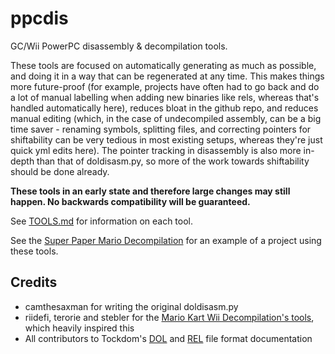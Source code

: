 # ppcdis

GC/Wii PowerPC disassembly & decompilation tools.

These tools are focused on automatically generating as much as possible, and doing it in a way that can be regenerated at any time. This makes things more future-proof (for example, projects have often had to go back and do a lot of manual labelling when adding new binaries like rels, whereas that's handled automatically here), reduces bloat in the github repo, and reduces manual editing (which, in the case of undecompiled assembly, can be a big time saver - renaming symbols, splitting files, and correcting pointers for shiftability can be very tedious in most existing setups, whereas they're just quick yml edits here). The pointer tracking in disassembly is also more in-depth than that of doldisasm.py, so more of the work towards shiftability should be done already.

**These tools in an early state and therefore large changes may still happen. No backwards compatibility will be guaranteed.**

See [TOOLS.md](TODO) for information on each tool.

See the [Super Paper Mario Decompilation](https://github.com/SeekyCt/spm-decomp) for an example of a project using these tools.

## Credits

- camthesaxman for writing the original doldisasm.py
- riidefi, terorie and stebler for the [Mario Kart Wii Decompilation's tools](https://github.com/riidefi/mkw), which heavily inspired this
- All contributors to Tockdom's [DOL](https://wiki.tockdom.com/wiki/DOL_(File_Format)) and [REL](https://wiki.tockdom.com/wiki/REL_(File_Format)) file format documentation
